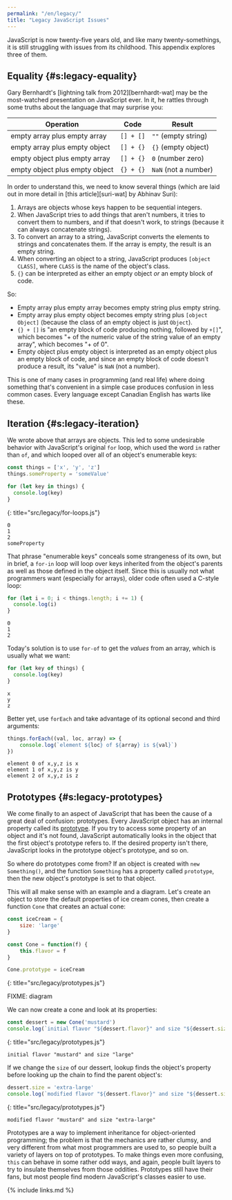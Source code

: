 ```yaml
---
permalink: "/en/legacy/"
title: "Legacy JavaScript Issues"
---
```


JavaScript is now twenty-five years old,
and like many twenty-somethings,
it is still struggling with issues from its childhood.
This appendix explores three of them.

## Equality {#s:legacy-equality}

Gary Bernhardt's [lightning talk from 2012][bernhardt-wat]
may be the most-watched presentation on JavaScript ever.
In it,
he rattles through some truths about the language that may surprise you:

| Operation                      | Code      | Result               |
| ------------------------------ | --------- | -------------------- |
| empty array plus empty array   | `[] + []` | `""` (empty string)  |
| empty array plus empty object  | `[] + {}` | `{}` (empty object)  |
| empty object plus empty array  | `[] + {}` | `0` (number zero)    |
| empty object plus empty object | `{} + {}` | `NaN` (not a number) |

In order to understand this, we need to know several things
(which are laid out in more detail in [this article][suri-wat] by Abhinav Suri):

1.  Arrays are objects whose keys happen to be sequential integers.
2.  When JavaScript tries to add things that aren't numbers,
    it tries to convert them to numbers,
    and if that doesn't work,
    to strings (because it can always concatenate strings).
3.  To convert an array to a string,
    JavaScript converts the elements to strings and concatenates them.
    If the array is empty, the result is an empty string.
4.  When converting an object to a string,
    JavaScript produces `[object CLASS]`,
    where `CLASS` is the name of the object's class.
5.  `{}` can be interpreted as either an empty object *or* an empty block of code.

So:

-   Empty array plus empty array becomes empty string plus empty string.
-   Empty array plus empty object becomes empty string plus `[object Object]`
    (because the class of an empty object is just `Object`).
-   `{} + []` is "an empty block of code producing nothing, followed by `+[]`",
    which becomes "+ of the numeric value of the string value of an empty array",
    which becomes "+ of 0".
-   Empty object plus empty object is interpreted as an empty object plus an empty block of code,
    and since an empty block of code doesn't produce a result,
    its "value" is `NaN` (not a number).

This is one of many cases in programming (and real life) where
doing something that's convenient in a simple case
produces confusion in less common cases.
Every language except Canadian English has warts like these.

## Iteration {#s:legacy-iteration}

We wrote above that arrays are objects.
This led to some undesirable behavior with JavaScript's original `for` loop,
which used the word `in` rather than `of`,
and which looped over all of an object's enumerable keys:

```js
const things = ['x', 'y', 'z']
things.someProperty = 'someValue'

for (let key in things) {
  console.log(key)
}
```
{: title="src/legacy/for-loops.js"}
```text
0
1
2
someProperty
```

That phrase "enumerable keys" conceals some strangeness of its own,
but in brief,
a `for-in` loop will loop over keys inherited from the object's parents
as well as those defined in the object itself.
Since this is usually not what programmers want (especially for arrays),
older code often used a C-style loop:

```js
for (let i = 0; i < things.length; i += 1) {
  console.log(i)
}
```
```text
0
1
2
```

Today's solution is to use `for-of` to get the *values* from an array,
which is usually what we want:

```js
for (let key of things) {
  console.log(key)
}
```
```text
x
y
z
```

Better yet, use `forEach` and take advantage of its optional second and third arguments:

```js
things.forEach((val, loc, array) => {
    console.log(`element ${loc} of ${array} is ${val}`)
})
```
```text
element 0 of x,y,z is x
element 1 of x,y,z is y
element 2 of x,y,z is z
```

## Prototypes {#s:legacy-prototypes}

We come finally to an aspect of JavaScript that has been the cause of a great deal of confusion: prototypes.
Every JavaScript object has an internal property called its [prototype](../gloss/#g:prototype).
If you try to access some property of an object and it's not found,
JavaScript automatically looks in the object that the first object's prototype refers to.
If the desired property isn't there,
JavaScript looks in the prototype object's prototype, and so on.

So where do prototypes come from?
If an object is created with `new Something()`,
and the function `Something` has a property called `prototype`,
then the new object's prototype is set to that object.

This will all make sense with an example and a diagram.
Let's create an object to store the default properties of ice cream cones,
then create a function `Cone` that creates an actual cone:

```js
const iceCream = {
    size: 'large'
}

const Cone = function(f) {
    this.flavor = f
}

Cone.prototype = iceCream
```
{: title="src/legacy/prototypes.js"}

FIXME: diagram

We can now create a cone and look at its properties:

```js
const dessert = new Cone('mustard')
console.log(`initial flavor "${dessert.flavor}" and size "${dessert.size}"`)
```
{: title="src/legacy/prototypes.js"}
```text
initial flavor "mustard" and size "large"
```

If we change the `size` of our dessert,
lookup finds the object's property before looking up the chain to find the parent object's:

```js
dessert.size = 'extra-large'
console.log(`modified flavor "${dessert.flavor}" and size "${dessert.size}"`)
```
{: title="src/legacy/prototypes.js"}
```text
modified flavor "mustard" and size "extra-large"
```

Prototypes are a way to implement inheritance for object-oriented programming;
the problem is that the mechanics are rather clumsy,
and very different from what most programmers are used to,
so people built a variety of layers on top of prototypes.
To make things even more confusing,
`this` can behave in some rather odd ways,
and again,
people built layers to try to insulate themselves from those oddities.
Prototypes still have their fans,
but most people find modern JavaScript's classes easier to use.

{% include links.md %}
